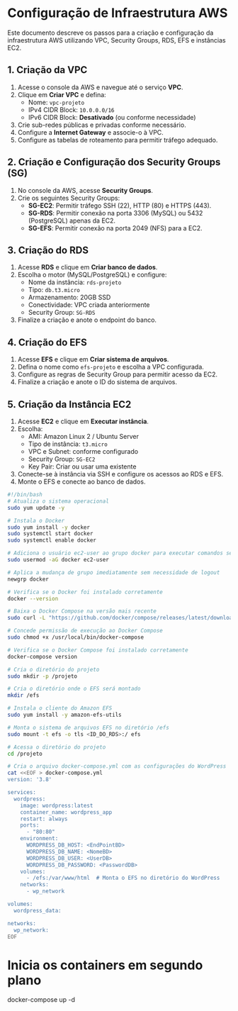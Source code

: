 # Configuração de Infraestrutura AWS

Este documento descreve os passos para a criação e configuração da infraestrutura AWS utilizando VPC, Security Groups, RDS, EFS e instâncias EC2.

## 1. Criação da VPC

1. Acesse o console da AWS e navegue até o serviço **VPC**.
2. Clique em **Criar VPC** e defina:
   - Nome: `vpc-projeto`
   - IPv4 CIDR Block: `10.0.0.0/16`
   - IPv6 CIDR Block: **Desativado** (ou conforme necessidade)
3. Crie sub-redes públicas e privadas conforme necessário.
4. Configure a **Internet Gateway** e associe-o à VPC.
5. Configure as tabelas de roteamento para permitir tráfego adequado.

## 2. Criação e Configuração dos Security Groups (SG)

1. No console da AWS, acesse **Security Groups**.
2. Crie os seguintes Security Groups:
   - **SG-EC2**: Permitir tráfego SSH (22), HTTP (80) e HTTPS (443).
   - **SG-RDS**: Permitir conexão na porta 3306 (MySQL) ou 5432 (PostgreSQL) apenas da EC2.
   - **SG-EFS**: Permitir conexão na porta 2049 (NFS) para a EC2.

## 3. Criação do RDS

1. Acesse **RDS** e clique em **Criar banco de dados**.
2. Escolha o motor (MySQL/PostgreSQL) e configure:
   - Nome da instância: `rds-projeto`
   - Tipo: `db.t3.micro`
   - Armazenamento: 20GB SSD
   - Conectividade: VPC criada anteriormente
   - Security Group: `SG-RDS`
3. Finalize a criação e anote o endpoint do banco.

## 4. Criação do EFS

1. Acesse **EFS** e clique em **Criar sistema de arquivos**.
2. Defina o nome como `efs-projeto` e escolha a VPC configurada.
3. Configure as regras de Security Group para permitir acesso da EC2.
4. Finalize a criação e anote o ID do sistema de arquivos.

## 5. Criação da Instância EC2

1. Acesse **EC2** e clique em **Executar instância**.
2. Escolha:
   - AMI: Amazon Linux 2 / Ubuntu Server
   - Tipo de instância: `t3.micro`
   - VPC e Subnet: conforme configurado
   - Security Group: `SG-EC2`
   - Key Pair: Criar ou usar uma existente
3. Conecte-se à instância via SSH e configure os acessos ao RDS e EFS.
4. Monte o EFS e conecte ao banco de dados.

 
``` sh
#!/bin/bash
# Atualiza o sistema operacional
sudo yum update -y

# Instala o Docker
sudo yum install -y docker
sudo systemctl start docker
sudo systemctl enable docker

# Adiciona o usuário ec2-user ao grupo docker para executar comandos sem sudo
sudo usermod -aG docker ec2-user

# Aplica a mudança de grupo imediatamente sem necessidade de logout
newgrp docker

# Verifica se o Docker foi instalado corretamente
docker --version

# Baixa o Docker Compose na versão mais recente
sudo curl -L "https://github.com/docker/compose/releases/latest/download/docker-compose-linux-x86_64" -o /usr/local/bin/docker-compose

# Concede permissão de execução ao Docker Compose
sudo chmod +x /usr/local/bin/docker-compose

# Verifica se o Docker Compose foi instalado corretamente
docker-compose version

# Cria o diretório do projeto
sudo mkdir -p /projeto

# Cria o diretório onde o EFS será montado
mkdir /efs

# Instala o cliente do Amazon EFS
sudo yum install -y amazon-efs-utils

# Monta o sistema de arquivos EFS no diretório /efs
sudo mount -t efs -o tls <ID_DO_RDS>:/ efs

# Acessa o diretório do projeto
cd /projeto

# Cria o arquivo docker-compose.yml com as configurações do WordPress
cat <<EOF > docker-compose.yml
version: '3.8'

services:
  wordpress:
    image: wordpress:latest
    container_name: wordpress_app
    restart: always
    ports:
      - "80:80"
    environment:
      WORDPRESS_DB_HOST: <EndPointBD>
      WORDPRESS_DB_NAME: <NomeBD>
      WORDPRESS_DB_USER: <UserDB>
      WORDPRESS_DB_PASSWORD: <PasswordDB>
    volumes:
      - /efs:/var/www/html  # Monta o EFS no diretório do WordPress
    networks:
      - wp_network

volumes:
  wordpress_data:

networks:
  wp_network:
EOF
```

# Inicia os containers em segundo plano
docker-compose up -d
